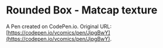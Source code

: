 # Rounded Box - Matcap texture

A Pen created on CodePen.io. Original URL: [https://codepen.io/vcomics/pen/JjpgBwY](https://codepen.io/vcomics/pen/JjpgBwY).

